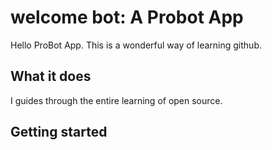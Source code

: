 # welcome bot: A Probot App

Hello ProBot App. This is a wonderful way of learning github.

## What it does

I guides through the entire learning of open source.

## Getting started
